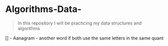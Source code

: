 # Algorithms-Data-
>  In this repository I will be practicing my data structures and algorithms

[] - Aanagram - another word if both use the same letters in the same quant